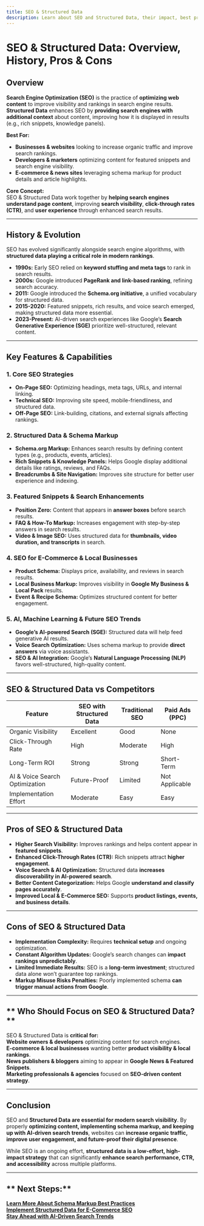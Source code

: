 ```yaml
---
title: SEO & Structured Data
description: Learn about SEO and Structured Data, their impact, best practices, challenges, and future trends.
---
```


# **SEO & Structured Data: Overview, History, Pros & Cons**

## **Overview**
**Search Engine Optimization (SEO)** is the practice of **optimizing web content** to improve visibility and rankings in search engine results. **Structured Data** enhances SEO by **providing search engines with additional context** about content, improving how it is displayed in results (e.g., rich snippets, knowledge panels).  

 **Best For:**  
- **Businesses & websites** looking to increase organic traffic and improve search rankings.  
- **Developers & marketers** optimizing content for featured snippets and search engine visibility.  
- **E-commerce & news sites** leveraging schema markup for product details and article highlights.  

 **Core Concept:**  
SEO & Structured Data work together by **helping search engines understand page content**, improving **search visibility**, **click-through rates (CTR)**, and **user experience** through enhanced search results.  

---

## **History & Evolution**
SEO has evolved significantly alongside search engine algorithms, with **structured data playing a critical role in modern rankings**.  

- **1990s:** Early SEO relied on **keyword stuffing and meta tags** to rank in search results.  
- **2000s:** Google introduced **PageRank and link-based ranking**, refining search accuracy.  
- **2011:** Google introduced the **Schema.org initiative**, a unified vocabulary for structured data.  
- **2015-2020:** Featured snippets, rich results, and voice search emerged, making structured data more essential.  
- **2023-Present:** AI-driven search experiences like Google’s **Search Generative Experience (SGE)** prioritize well-structured, relevant content.  

---

## **Key Features & Capabilities**

### **1. Core SEO Strategies**
- **On-Page SEO:** Optimizing headings, meta tags, URLs, and internal linking.
- **Technical SEO:** Improving site speed, mobile-friendliness, and structured data.
- **Off-Page SEO:** Link-building, citations, and external signals affecting rankings.

### **2. Structured Data & Schema Markup**
- **Schema.org Markup:** Enhances search results by defining content types (e.g., products, events, articles).
- **Rich Snippets & Knowledge Panels:** Helps Google display additional details like ratings, reviews, and FAQs.
- **Breadcrumbs & Site Navigation:** Improves site structure for better user experience and indexing.

### **3. Featured Snippets & Search Enhancements**
- **Position Zero:** Content that appears in **answer boxes** before search results.
- **FAQ & How-To Markup:** Increases engagement with step-by-step answers in search results.
- **Video & Image SEO:** Uses structured data for **thumbnails, video duration, and transcripts** in search.

### **4. SEO for E-Commerce & Local Businesses**
- **Product Schema:** Displays price, availability, and reviews in search results.
- **Local Business Markup:** Improves visibility in **Google My Business & Local Pack** results.
- **Event & Recipe Schema:** Optimizes structured content for better engagement.

### **5. AI, Machine Learning & Future SEO Trends**
- **Google’s AI-powered Search (SGE):** Structured data will help feed generative AI results.
- **Voice Search Optimization:** Uses schema markup to provide **direct answers** via voice assistants.
- **SEO & AI Integration:** Google’s **Natural Language Processing (NLP)** favors well-structured, high-quality content.

---

## **SEO & Structured Data vs Competitors**

| Feature               | SEO with Structured Data | Traditional SEO | Paid Ads (PPC) |
|-----------------------|------------------------|----------------|---------------|
| Organic Visibility   |  Excellent           |  Good        | None       |
| Click-Through Rate   |  High                 | Moderate     |  High       |
| Long-Term ROI        |  Strong               |  Strong      | Short-Term |
| AI & Voice Search Optimization |  Future-Proof | Limited    | Not Applicable |
| Implementation Effort | Moderate             |  Easy        |  Easy       |

---

## **Pros of SEO & Structured Data**
- **Higher Search Visibility:** Improves rankings and helps content appear in **featured snippets**.
- **Enhanced Click-Through Rates (CTR):** Rich snippets attract **higher engagement**.
- **Voice Search & AI Optimization:** Structured data **increases discoverability in AI-powered search**.
- **Better Content Categorization:** Helps Google **understand and classify pages accurately**.
- **Improved Local & E-Commerce SEO:** Supports **product listings, events, and business details**.

---

## **Cons of SEO & Structured Data**
- **Implementation Complexity:** Requires **technical setup** and ongoing optimization.
- **Constant Algorithm Updates:** Google’s search changes can **impact rankings unpredictably**.
- **Limited Immediate Results:** SEO is a **long-term investment**; structured data alone won’t guarantee top rankings.
- **Markup Misuse Risks Penalties:** Poorly implemented schema **can trigger manual actions from Google**.

---

## ** Who Should Focus on SEO & Structured Data?**  
SEO & Structured Data is **critical for:**  
 **Website owners & developers** optimizing content for search engines.  
 **E-commerce & local businesses** wanting better **product visibility & local rankings**.  
 **News publishers & bloggers** aiming to appear in **Google News & Featured Snippets**.  
 **Marketing professionals & agencies** focused on **SEO-driven content strategy**.  

---

## **Conclusion**
SEO and **Structured Data are essential for modern search visibility**. By properly **optimizing content, implementing schema markup, and keeping up with AI-driven search trends**, websites can **increase organic traffic, improve user engagement, and future-proof their digital presence**.  

While SEO is an ongoing effort, **structured data is a low-effort, high-impact strategy** that can significantly **enhance search performance, CTR, and accessibility** across multiple platforms.  

---

## ** Next Steps:**  
 **[Learn More About Schema Markup Best Practices](#)**  
 **[Implement Structured Data for E-Commerce SEO](#)**  
 **[Stay Ahead with AI-Driven Search Trends](#)**  
